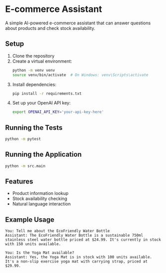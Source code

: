 # E-commerce Assistant

A simple AI-powered e-commerce assistant that can answer questions about products and check stock availability.

## Setup

1. Clone the repository
2. Create a virtual environment:
   ```bash
   python -m venv venv
   source venv/bin/activate  # On Windows: venv\Scripts\activate
   ```
3. Install dependencies:
   ```bash
   pip install -r requirements.txt
   ```
4. Set up your OpenAI API key:
   ```bash
   export OPENAI_API_KEY='your-api-key-here'
   ```

## Running the Tests

```bash
python -m pytest
```

## Running the Application

```bash
python -m src.main
```

## Features

- Product information lookup
- Stock availability checking
- Natural language interaction

## Example Usage

```
You: Tell me about the EcoFriendly Water Bottle
Assistant: The EcoFriendly Water Bottle is a sustainable 750ml stainless steel water bottle priced at $24.99. It's currently in stock with 150 units available.

You: Is the Yoga Mat available?
Assistant: Yes, the Yoga Mat is in stock with 100 units available. It's a non-slip exercise yoga mat with carrying strap, priced at $29.99.
```